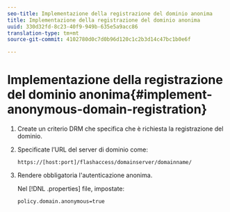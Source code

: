 ```yaml
---
seo-title: Implementazione della registrazione del dominio anonima
title: Implementazione della registrazione del dominio anonima
uuid: 330d32fd-8c23-40f9-949b-635e5a9acc86
translation-type: tm+mt
source-git-commit: 4102780d0c7d0b96d120c1c2b3d14c47bc1b0e6f

---
```



# Implementazione della registrazione del dominio anonima{#implement-anonymous-domain-registration}

1. Create un criterio DRM che specifica che è richiesta la registrazione del dominio.
1. Specificate l’URL del server di dominio come:

   ```
   https://[host:port]/flashaccess/domainserver/domainname/
   ```

1. Rendere obbligatoria l&#39;autenticazione anonima.

   Nel [!DNL .properties] file, impostate:

   ```
   policy.domain.anonymous=true 
   ```
